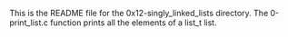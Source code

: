 This is the README file for the 0x12-singly_linked_lists directory.
The 0-print_list.c function prints all the elements of a list_t list.
